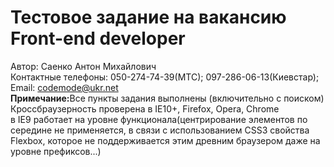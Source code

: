 # Тестовое задание на вакансию Front-end developer
Автор: Саенко Антон Михайлович<br>
Контактные телефоны: 050-274-74-39(МТС); 097-286-06-13(Киевстар);<br>
Email: codemode@ukr.net<br>
<b>Примечание:</b>Все пункты задания выполнены (включительно с поиском)<br>
Кроссбраузерность проверена в IE10+, Firefox, Opera, Chrome<br>
в IE9 работает на уровне функционала(центрирование элементов по середине не применяется, в связи с использованием CSS3 свойства Flexbox, которое не поддерживается этим древним браузером даже на уровне префиксов...)

